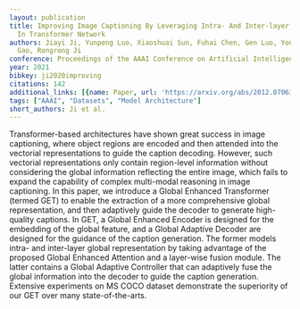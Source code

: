 ```yaml
---
layout: publication
title: Improving Image Captioning By Leveraging Intra- And Inter-layer Global Representation
  In Transformer Network
authors: Jiayi Ji, Yunpeng Luo, Xiaoshuai Sun, Fuhai Chen, Gen Luo, Yongjian Wu, Yue
  Gao, Rongrong Ji
conference: Proceedings of the AAAI Conference on Artificial Intelligence
year: 2021
bibkey: ji2020improving
citations: 142
additional_links: [{name: Paper, url: 'https://arxiv.org/abs/2012.07061'}]
tags: ["AAAI", "Datasets", "Model Architecture"]
short_authors: Ji et al.
---
```

Transformer-based architectures have shown great success in image captioning,
where object regions are encoded and then attended into the vectorial
representations to guide the caption decoding. However, such vectorial
representations only contain region-level information without considering the
global information reflecting the entire image, which fails to expand the
capability of complex multi-modal reasoning in image captioning. In this paper,
we introduce a Global Enhanced Transformer (termed GET) to enable the
extraction of a more comprehensive global representation, and then adaptively
guide the decoder to generate high-quality captions. In GET, a Global Enhanced
Encoder is designed for the embedding of the global feature, and a Global
Adaptive Decoder are designed for the guidance of the caption generation. The
former models intra- and inter-layer global representation by taking advantage
of the proposed Global Enhanced Attention and a layer-wise fusion module. The
latter contains a Global Adaptive Controller that can adaptively fuse the
global information into the decoder to guide the caption generation. Extensive
experiments on MS COCO dataset demonstrate the superiority of our GET over many
state-of-the-arts.